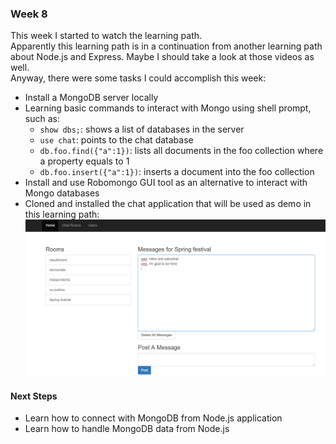 
### Week 8

This week I started to watch the learning path.<br>
Apparently this learning path is in a continuation from another learning path about Node.js and Express. Maybe I should take a look at those videos as well.<br>
Anyway, there were some tasks I could accomplish this week:
* Install a MongoDB server locally
* Learning basic commands to interact with Mongo using shell prompt, such as:
  - `show dbs;`: shows a list of databases in the server
  - `use chat`: points to the chat database
  - `db.foo.find({"a":1})`: lists all documents in the foo collection where a property equals to 1
  - `db.foo.insert({"a":1})`: inserts a document into the foo collection
* Install and use Robomongo GUI tool as an alternative to interact with Mongo databases
* Cloned and installed the chat application that will be used as demo in this learning path:
![chat](../images/mongo/chat_application.png)

#### Next Steps
* Learn how to connect with MongoDB from Node.js application
* Learn how to handle MongoDB data from Node.js
